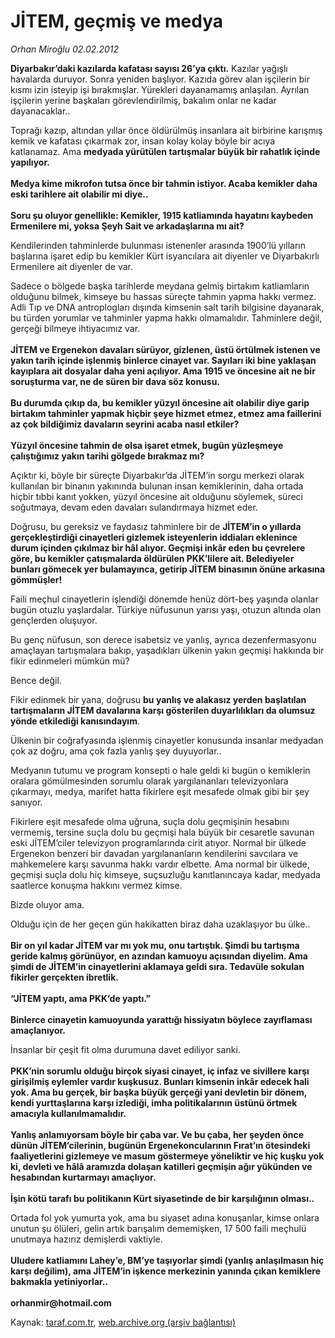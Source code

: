 # JİTEM, geçmiş ve medya

*Orhan Miroğlu 02.02.2012*

<div class="yazi"><p><b>Diyarbakır’daki kazılarda kafatası sayısı 26’ya çıktı.</b> Kazılar yağışlı havalarda duruyor. Sonra yeniden başlıyor. Kazıda görev alan işçilerin bir kısmı izin isteyip işi bırakmışlar. Yürekleri dayanamamış anlaşılan. Ayrılan işçilerin yerine başkaları görevlendirilmiş, bakalım onlar ne kadar dayanacaklar..</p>
<p>Toprağı kazıp, altından yıllar önce öldürülmüş insanlara ait birbirine karışmış kemik ve kafatası çıkarmak zor, insan kolay kolay böyle bir acıya katlanamaz. Ama <b>medyada yürütülen tartışmalar büyük bir rahatlık içinde yapılıyor.<br/><br/></b><b>Medya kime mikrofon tutsa önce bir tahmin istiyor. Acaba kemikler daha eski tarihlere ait olabilir mi diye..<br/><br/></b><b>Soru şu oluyor genellikle: Kemikler, 1915 katliamında hayatını kaybeden Ermenilere mi, yoksa Şeyh Sait ve arkadaşlarına mı ait? </b></p>
<p>Kendilerinden tahminlerde bulunması istenenler arasında 1900’lü yılların başlarına işaret edip bu kemikler Kürt isyancılara ait diyenler ve Diyarbakırlı Ermenilere ait diyenler de var. </p>
<p>Sadece o bölgede başka tarihlerde meydana gelmiş birtakım katliamların olduğunu bilmek, kimseye bu hassas süreçte tahmin yapma hakkı vermez. Adli Tıp ve DNA antroplogları dışında kimsenin salt tarih bilgisine dayanarak, bu türden yorumlar ve tahminler yapma hakkı olmamalıdır. Tahminlere değil, gerçeği bilmeye ihtiyacımız var.<br/><br/><b>JİTEM ve Ergenekon davaları sürüyor, gizlenen, üstü örtülmek istenen ve yakın tarih içinde işlenmiş binlerce cinayet var. Sayıları iki bine yaklaşan kayıplara ait dosyalar daha yeni açılıyor. Ama 1915 ve öncesine ait ne bir soruşturma var, ne de süren bir dava söz konusu.<br/><br/></b><b>Bu durumda çıkıp da, bu kemikler yüzyıl öncesine ait olabilir diye garip birtakım tahminler yapmak hiçbir şeye hizmet etmez, etmez ama faillerini az çok bildiğimiz davaların seyrini acaba nasıl etkiler?<br/><br/></b><b>Yüzyıl öncesine tahmin de olsa işaret etmek, bugün yüzleşmeye çalıştığımız yakın tarihi gölgede bırakmaz mı?</b></p>
<p>Açıktır ki, böyle bir süreçte Diyarbakır’da JİTEM’in sorgu merkezi olarak kullanılan bir binanın yakınında bulunan insan kemiklerinin, daha ortada hiçbir tıbbi kanıt yokken, yüzyıl öncesine ait olduğunu söylemek, süreci soğutmaya, devam eden davaları sulandırmaya hizmet eder.</p>
<p>Doğrusu, bu gereksiz ve faydasız tahminlere bir de <b>JİTEM’in o yıllarda gerçekleştirdiği cinayetleri gizlemek isteyenlerin iddiaları eklenince durum içinden çıkılmaz bir hâl alıyor. Geçmişi inkâr eden bu çevrelere göre, bu kemikler çatışmalarda öldürülen PKK’lilere ait. Belediyeler bunları gömecek yer bulamayınca, getirip JİTEM binasının önüne arkasına gömmüşler!</b></p>
<p>Faili meçhul cinayetlerin işlendiği dönemde henüz dört-beş yaşında olanlar bugün otuzlu yaşlardalar. Türkiye nüfusunun yarısı yaşı, otuzun altında olan gençlerden oluşuyor. </p>
<p>Bu genç nüfusun, son derece isabetsiz ve yanlış, ayrıca dezenfermasyonu amaçlayan tartışmalara bakıp, yaşadıkları ülkenin yakın geçmişi hakkında bir fikir edinmeleri mümkün mü?</p>
<p>Bence değil.</p>
<p>Fikir edinmek bir yana, doğrusu <b>bu yanlış ve alakasız yerden başlatılan tartışmaların JİTEM davalarına karşı gösterilen duyarlılıkları da olumsuz yönde etkilediği kanısındayım</b>.</p>
<p>Ülkenin bir coğrafyasında işlenmiş cinayetler konusunda insanlar medyadan çok az doğru, ama çok fazla yanlış şey duyuyorlar..</p>
<p>Medyanın tutumu ve program konsepti o hale geldi ki bugün o kemiklerin oralara gömülmesinden sorumlu olarak yargılananları televizyonlara çıkarmayı, medya, marifet hatta fikirlere eşit mesafede olmak gibi bir şey sanıyor.</p>
<p>Fikirlere eşit mesafede olma uğruna, suçla dolu geçmişinin hesabını vermemiş, tersine suçla dolu bu geçmişi hala büyük bir cesaretle savunan eski JİTEM’ciler televizyon programlarında cirit atıyor. Normal bir ülkede Ergenekon benzeri bir davadan yargılananların kendilerini savcılara ve mahkemelere karşı savunma hakkı vardır elbette. Ama normal bir ülkede, geçmişi suçla dolu hiç kimseye, suçsuzluğu kanıtlanıncaya kadar, medyada saatlerce konuşma hakkını vermez kimse.</p>
<p>Bizde oluyor ama. </p>
<p>Olduğu için de her geçen gün hakikatten biraz daha uzaklaşıyor bu ülke..<br/><br/><b>Bir on yıl kadar JİTEM var mı yok mu, onu tartıştık. Şimdi bu tartışma geride kalmış görünüyor, en azından kamuoyu açısından diyelim. Ama şimdi de JİTEM’in cinayetlerini aklamaya geldi sıra. Tedavüle sokulan fikirler gerçekten ibretlik.<br/><br/></b><b>“JİTEM yaptı, ama PKK’de yaptı.”<br/><br/></b><b>Binlerce cinayetin kamuoyunda yarattığı hissiyatın böylece zayıflaması amaçlanıyor. </b></p>
<p>İnsanlar bir çeşit fit olma durumuna davet ediliyor sanki.<br/><br/><b>PKK’nin sorumlu olduğu birçok siyasi cinayet, iç infaz ve sivillere karşı girişilmiş eylemler vardır kuşkusuz. Bunları kimsenin inkâr edecek hali yok. Ama bu gerçek, bir başka büyük gerçeği yani devletin bir dönem, kendi yurttaşlarına karşı izlediği, imha politikalarının üstünü örtmek amacıyla kullanılmamalıdır.<br/><br/></b><b>Yanlış anlamıyorsam böyle bir çaba var. Ve bu çaba, her şeyden önce dünün JİTEM’cilerinin, bugünün Ergenekoncularının Fırat’ın ötesindeki faaliyetlerini gizlemeye ve masum göstermeye yöneliktir ve hiç kuşku yok ki, devleti ve hâlâ aramızda dolaşan katilleri geçmişin ağır yükünden ve hesabından kurtarmayı amaçlıyor.<br/><br/></b><b>İşin kötü tarafı bu politikanın Kürt siyasetinde de bir karşılığının olması..</b></p>
<p>Ortada fol yok yumurta yok, ama bu siyaset adına konuşanlar, kimse onlara unutun şu ölüleri, gelin artık barışalım dememişken, 17 500 faili meçhulü unutmaya hazırız demişlerdi vaktiyle.<br/><br/><b>Uludere katliamını Lahey’e, BM’ye taşıyorlar şimdi (yanlış anlaşılmasın hiç karşı değilim), ama JİTEM’in işkence merkezinin yanında çıkan kemiklere bakmakla yetiniyorlar..<br/><br/></b><b>orhanmir@hotmail.com</b></p>
</div>

Kaynak: [taraf.com.tr](http://www.taraf.com.tr/orhan-miroglu/makale-jitem-gecmis-ve-medya.htm), [web.archive.org (arşiv bağlantısı)](http://web.archive.org/web/20130721124310/http://www.taraf.com.tr/orhan-miroglu/makale-jitem-gecmis-ve-medya.htm)
